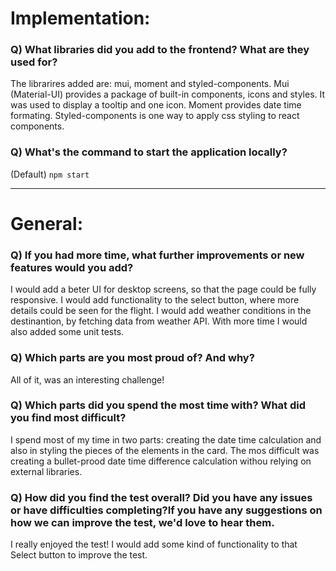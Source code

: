 # Implementation:

### Q) What libraries did you add to the frontend? What are they used for?
The librarires added are: mui, moment and styled-components.
Mui (Material-UI) provides a package of built-in components, icons and styles. It was used to display a tooltip and one icon.
Moment provides date time formating.
Styled-components is one way to apply css styling to react components.

### Q) What's the command to start the application locally?

(Default) `npm start`

---

# General:

### Q) If you had more time, what further improvements or new features would you add?
I would add a beter UI for desktop screens, so that the page could be fully responsive. 
I would add functionality to the select button, where more details could be seen for the flight.
I would add weather conditions in the destinantion, by fetching data from weather API.
With more time I would also added some unit tests.

### Q) Which parts are you most proud of? And why?
All of it, was an interesting challenge!

### Q) Which parts did you spend the most time with? What did you find most difficult?
I spend most of my time in two parts: creating the date time calculation and also in styling the pieces of the elements in the card.
The mos difficult was creating a bullet-prood date time difference calculation withou relying on external libraries.

### Q) How did you find the test overall? Did you have any issues or have difficulties completing?If you have any suggestions on how we can improve the test, we'd love to hear them.
I really enjoyed the test!
I would add some kind of functionality to that Select button to improve the test.